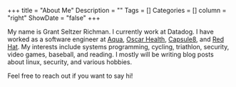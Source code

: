 +++
title = "About Me"
Description = ""
Tags = []
Categories = []
column = "right"
ShowDate = "false"
+++

My name is Grant Seltzer Richman. I currently work at Datadog. I have worked as a software engineer at [Aqua](https://www.aquasec.com/), [Oscar Health](https://www.hioscar.com/), [Capsule8](https://capsule8.com/), and [Red Hat](https://www.redhat.com/en). My interests include systems programming, cycling, triathlon, security, video games, baseball, and reading. I mostly will be writing blog posts about linux, security, and various hobbies.

Feel free to reach out if you want to say hi!
